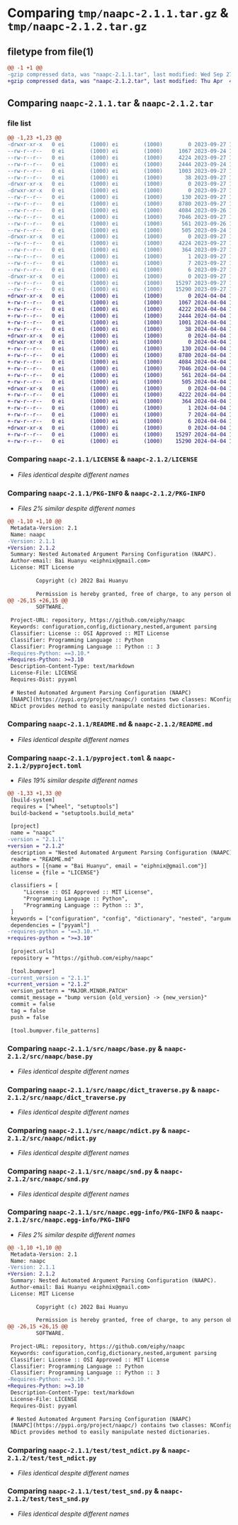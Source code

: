# Comparing `tmp/naapc-2.1.1.tar.gz` & `tmp/naapc-2.1.2.tar.gz`

## filetype from file(1)

```diff
@@ -1 +1 @@
-gzip compressed data, was "naapc-2.1.1.tar", last modified: Wed Sep 27 12:31:28 2023, max compression
+gzip compressed data, was "naapc-2.1.2.tar", last modified: Thu Apr  4 12:54:29 2024, max compression
```

## Comparing `naapc-2.1.1.tar` & `naapc-2.1.2.tar`

### file list

```diff
@@ -1,23 +1,23 @@
-drwxr-xr-x   0 ei        (1000) ei        (1000)        0 2023-09-27 12:31:28.799075 naapc-2.1.1/
--rw-r--r--   0 ei        (1000) ei        (1000)     1067 2023-09-24 12:01:55.000000 naapc-2.1.1/LICENSE
--rw-r--r--   0 ei        (1000) ei        (1000)     4224 2023-09-27 12:31:28.799075 naapc-2.1.1/PKG-INFO
--rw-r--r--   0 ei        (1000) ei        (1000)     2444 2023-09-24 12:01:55.000000 naapc-2.1.1/README.md
--rw-r--r--   0 ei        (1000) ei        (1000)     1003 2023-09-27 12:30:40.000000 naapc-2.1.1/pyproject.toml
--rw-r--r--   0 ei        (1000) ei        (1000)       38 2023-09-27 12:31:28.799075 naapc-2.1.1/setup.cfg
-drwxr-xr-x   0 ei        (1000) ei        (1000)        0 2023-09-27 12:31:28.799075 naapc-2.1.1/src/
-drwxr-xr-x   0 ei        (1000) ei        (1000)        0 2023-09-27 12:31:28.799075 naapc-2.1.1/src/naapc/
--rw-r--r--   0 ei        (1000) ei        (1000)      130 2023-09-27 12:30:40.000000 naapc-2.1.1/src/naapc/__init__.py
--rw-r--r--   0 ei        (1000) ei        (1000)     8780 2023-09-27 12:27:29.000000 naapc-2.1.1/src/naapc/base.py
--rw-r--r--   0 ei        (1000) ei        (1000)     4084 2023-09-26 13:27:14.000000 naapc-2.1.1/src/naapc/dict_traverse.py
--rw-r--r--   0 ei        (1000) ei        (1000)     7046 2023-09-27 12:29:52.000000 naapc-2.1.1/src/naapc/ndict.py
--rw-r--r--   0 ei        (1000) ei        (1000)      561 2023-09-26 13:27:14.000000 naapc-2.1.1/src/naapc/snd.py
--rw-r--r--   0 ei        (1000) ei        (1000)      505 2023-09-24 12:01:55.000000 naapc-2.1.1/src/naapc/stop_conditions.py
-drwxr-xr-x   0 ei        (1000) ei        (1000)        0 2023-09-27 12:31:28.799075 naapc-2.1.1/src/naapc.egg-info/
--rw-r--r--   0 ei        (1000) ei        (1000)     4224 2023-09-27 12:31:28.000000 naapc-2.1.1/src/naapc.egg-info/PKG-INFO
--rw-r--r--   0 ei        (1000) ei        (1000)      364 2023-09-27 12:31:28.000000 naapc-2.1.1/src/naapc.egg-info/SOURCES.txt
--rw-r--r--   0 ei        (1000) ei        (1000)        1 2023-09-27 12:31:28.000000 naapc-2.1.1/src/naapc.egg-info/dependency_links.txt
--rw-r--r--   0 ei        (1000) ei        (1000)        7 2023-09-27 12:31:28.000000 naapc-2.1.1/src/naapc.egg-info/requires.txt
--rw-r--r--   0 ei        (1000) ei        (1000)        6 2023-09-27 12:31:28.000000 naapc-2.1.1/src/naapc.egg-info/top_level.txt
-drwxr-xr-x   0 ei        (1000) ei        (1000)        0 2023-09-27 12:31:28.799075 naapc-2.1.1/test/
--rw-r--r--   0 ei        (1000) ei        (1000)    15297 2023-09-27 12:28:53.000000 naapc-2.1.1/test/test_ndict.py
--rw-r--r--   0 ei        (1000) ei        (1000)    15290 2023-09-27 12:30:25.000000 naapc-2.1.1/test/test_snd.py
+drwxr-xr-x   0 ei        (1000) ei        (1000)        0 2024-04-04 12:54:29.201875 naapc-2.1.2/
+-rw-r--r--   0 ei        (1000) ei        (1000)     1067 2024-04-04 12:51:41.000000 naapc-2.1.2/LICENSE
+-rw-r--r--   0 ei        (1000) ei        (1000)     4222 2024-04-04 12:54:29.201875 naapc-2.1.2/PKG-INFO
+-rw-r--r--   0 ei        (1000) ei        (1000)     2444 2024-04-04 12:51:41.000000 naapc-2.1.2/README.md
+-rw-r--r--   0 ei        (1000) ei        (1000)     1001 2024-04-04 12:51:59.000000 naapc-2.1.2/pyproject.toml
+-rw-r--r--   0 ei        (1000) ei        (1000)       38 2024-04-04 12:54:29.201875 naapc-2.1.2/setup.cfg
+drwxr-xr-x   0 ei        (1000) ei        (1000)        0 2024-04-04 12:54:29.201875 naapc-2.1.2/src/
+drwxr-xr-x   0 ei        (1000) ei        (1000)        0 2024-04-04 12:54:29.201875 naapc-2.1.2/src/naapc/
+-rw-r--r--   0 ei        (1000) ei        (1000)      130 2024-04-04 12:52:11.000000 naapc-2.1.2/src/naapc/__init__.py
+-rw-r--r--   0 ei        (1000) ei        (1000)     8780 2024-04-04 12:51:41.000000 naapc-2.1.2/src/naapc/base.py
+-rw-r--r--   0 ei        (1000) ei        (1000)     4084 2024-04-04 12:51:41.000000 naapc-2.1.2/src/naapc/dict_traverse.py
+-rw-r--r--   0 ei        (1000) ei        (1000)     7046 2024-04-04 12:51:41.000000 naapc-2.1.2/src/naapc/ndict.py
+-rw-r--r--   0 ei        (1000) ei        (1000)      561 2024-04-04 12:51:41.000000 naapc-2.1.2/src/naapc/snd.py
+-rw-r--r--   0 ei        (1000) ei        (1000)      505 2024-04-04 12:51:41.000000 naapc-2.1.2/src/naapc/stop_conditions.py
+drwxr-xr-x   0 ei        (1000) ei        (1000)        0 2024-04-04 12:54:29.201875 naapc-2.1.2/src/naapc.egg-info/
+-rw-r--r--   0 ei        (1000) ei        (1000)     4222 2024-04-04 12:54:29.000000 naapc-2.1.2/src/naapc.egg-info/PKG-INFO
+-rw-r--r--   0 ei        (1000) ei        (1000)      364 2024-04-04 12:54:29.000000 naapc-2.1.2/src/naapc.egg-info/SOURCES.txt
+-rw-r--r--   0 ei        (1000) ei        (1000)        1 2024-04-04 12:54:29.000000 naapc-2.1.2/src/naapc.egg-info/dependency_links.txt
+-rw-r--r--   0 ei        (1000) ei        (1000)        7 2024-04-04 12:54:29.000000 naapc-2.1.2/src/naapc.egg-info/requires.txt
+-rw-r--r--   0 ei        (1000) ei        (1000)        6 2024-04-04 12:54:29.000000 naapc-2.1.2/src/naapc.egg-info/top_level.txt
+drwxr-xr-x   0 ei        (1000) ei        (1000)        0 2024-04-04 12:54:29.201875 naapc-2.1.2/test/
+-rw-r--r--   0 ei        (1000) ei        (1000)    15297 2024-04-04 12:51:41.000000 naapc-2.1.2/test/test_ndict.py
+-rw-r--r--   0 ei        (1000) ei        (1000)    15290 2024-04-04 12:51:41.000000 naapc-2.1.2/test/test_snd.py
```

### Comparing `naapc-2.1.1/LICENSE` & `naapc-2.1.2/LICENSE`

 * *Files identical despite different names*

### Comparing `naapc-2.1.1/PKG-INFO` & `naapc-2.1.2/PKG-INFO`

 * *Files 2% similar despite different names*

```diff
@@ -1,10 +1,10 @@
 Metadata-Version: 2.1
 Name: naapc
-Version: 2.1.1
+Version: 2.1.2
 Summary: Nested Automated Argument Parsing Configuration (NAAPC).
 Author-email: Bai Huanyu <eiphnix@gmail.com>
 License: MIT License
         
         Copyright (c) 2022 Bai Huanyu
         
         Permission is hereby granted, free of charge, to any person obtaining a copy
@@ -26,15 +26,15 @@
         SOFTWARE.
         
 Project-URL: repository, https://github.com/eiphy/naapc
 Keywords: configuration,config,dictionary,nested,argument parsing
 Classifier: License :: OSI Approved :: MIT License
 Classifier: Programming Language :: Python
 Classifier: Programming Language :: Python :: 3
-Requires-Python: ==3.10.*
+Requires-Python: >=3.10
 Description-Content-Type: text/markdown
 License-File: LICENSE
 Requires-Dist: pyyaml
 
 # Nested Automated Argument Parsing Configuration (NAAPC)
 [NAAPC](https://pypi.org/project/naapc/) contains two classes: NConfig and NDict.
 NDict provides method to easily manipulate nested dictionaries.
```

### Comparing `naapc-2.1.1/README.md` & `naapc-2.1.2/README.md`

 * *Files identical despite different names*

### Comparing `naapc-2.1.1/pyproject.toml` & `naapc-2.1.2/pyproject.toml`

 * *Files 19% similar despite different names*

```diff
@@ -1,33 +1,33 @@
 [build-system]
 requires = ["wheel", "setuptools"]
 build-backend = "setuptools.build_meta"
 
 [project]
 name = "naapc"
-version = "2.1.1"
+version = "2.1.2"
 description = "Nested Automated Argument Parsing Configuration (NAAPC)."
 readme = "README.md"
 authors = [{name = "Bai Huanyu", email = "eiphnix@gmail.com"}]
 license = {file = "LICENSE"}
 
 classifiers = [
     "License :: OSI Approved :: MIT License",
     "Programming Language :: Python",
     "Programming Language :: Python :: 3",
 ]
 keywords = ["configuration", "config", "dictionary", "nested", "argument parsing"]
 dependencies = ["pyyaml"]
-requires-python = "==3.10.*"
+requires-python = ">=3.10"
 
 [project.urls]
 repository = "https://github.com/eiphy/naapc"
 
 [tool.bumpver]
-current_version = "2.1.1"
+current_version = "2.1.2"
 version_pattern = "MAJOR.MINOR.PATCH"
 commit_message = "bump version {old_version} -> {new_version}"
 commit = false
 tag = false
 push = false
 
 [tool.bumpver.file_patterns]
```

### Comparing `naapc-2.1.1/src/naapc/base.py` & `naapc-2.1.2/src/naapc/base.py`

 * *Files identical despite different names*

### Comparing `naapc-2.1.1/src/naapc/dict_traverse.py` & `naapc-2.1.2/src/naapc/dict_traverse.py`

 * *Files identical despite different names*

### Comparing `naapc-2.1.1/src/naapc/ndict.py` & `naapc-2.1.2/src/naapc/ndict.py`

 * *Files identical despite different names*

### Comparing `naapc-2.1.1/src/naapc/snd.py` & `naapc-2.1.2/src/naapc/snd.py`

 * *Files identical despite different names*

### Comparing `naapc-2.1.1/src/naapc.egg-info/PKG-INFO` & `naapc-2.1.2/src/naapc.egg-info/PKG-INFO`

 * *Files 2% similar despite different names*

```diff
@@ -1,10 +1,10 @@
 Metadata-Version: 2.1
 Name: naapc
-Version: 2.1.1
+Version: 2.1.2
 Summary: Nested Automated Argument Parsing Configuration (NAAPC).
 Author-email: Bai Huanyu <eiphnix@gmail.com>
 License: MIT License
         
         Copyright (c) 2022 Bai Huanyu
         
         Permission is hereby granted, free of charge, to any person obtaining a copy
@@ -26,15 +26,15 @@
         SOFTWARE.
         
 Project-URL: repository, https://github.com/eiphy/naapc
 Keywords: configuration,config,dictionary,nested,argument parsing
 Classifier: License :: OSI Approved :: MIT License
 Classifier: Programming Language :: Python
 Classifier: Programming Language :: Python :: 3
-Requires-Python: ==3.10.*
+Requires-Python: >=3.10
 Description-Content-Type: text/markdown
 License-File: LICENSE
 Requires-Dist: pyyaml
 
 # Nested Automated Argument Parsing Configuration (NAAPC)
 [NAAPC](https://pypi.org/project/naapc/) contains two classes: NConfig and NDict.
 NDict provides method to easily manipulate nested dictionaries.
```

### Comparing `naapc-2.1.1/test/test_ndict.py` & `naapc-2.1.2/test/test_ndict.py`

 * *Files identical despite different names*

### Comparing `naapc-2.1.1/test/test_snd.py` & `naapc-2.1.2/test/test_snd.py`

 * *Files identical despite different names*

